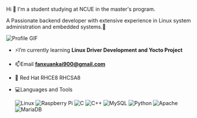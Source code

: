 Hi 👋
I'm a student studying at NCUE in the master's program.

A Passionate backend developer with extensive experience in Linux system administration and embedded systems.🐧


![Profile GIF](https://user-images.githubusercontent.com/74038190/225813708-98b745f2-7d22-48cf-9150-083f1b00d6c9.gif)

- ⚡I’m currently learning **Linux Driver Development and Yocto Project**

- 📫Email **fanxuankai900@gmail.com**

- 📜 Red Hat RHCE8 RHCSA8

- 💻Languages and Tools
  
  ![Linux](https://img.shields.io/badge/-Linux-3670A0?style=for-the-badge&logo=Linux) ![Raspberry Pi](https://img.shields.io/badge/-RaspberryPi-C51A4A?style=for-the-badge&logo=Raspberry-Pi)  ![C](https://img.shields.io/badge/c-%2300599C.svg?style=for-the-badge&logo=c&logoColor=white) ![C++](https://img.shields.io/badge/c++-%2300599C.svg?style=for-the-badge&logo=c%2B%2B&logoColor=white) ![MySQL](https://img.shields.io/badge/mysql-%2300f.svg?style=for-the-badge&logo=mysql&logoColor=white) ![Python](https://img.shields.io/badge/python-3670A0?style=for-the-badge&logo=python&logoColor=ffdd54) ![Apache](https://img.shields.io/badge/apache-%23D42029.svg?style=for-the-badge&logo=apache&logoColor=white) ![MariaDB](https://img.shields.io/badge/MariaDB-003545?style=for-the-badge&logo=mariadb&logoColor=white)

<p align="left">
</p>

<h3 align="left"></h3>
